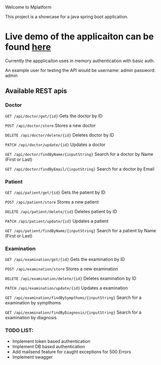 Welcome to Mplatform

This project is a showcase for a java spring boot application.

Live demo of the applicaiton can be found [here](http://mplatform.dejanroshkovski.com)
================================================

Currently the appplicaiton uses in memory authentication with basic auth.

An example user for testing the API would be 
username: admin
password: admin

## Available REST apis

### Doctor

``` GET /api/doctor/get/{id} ```
Gets the doctor by ID

``` POST /api/doctor/store ```
Stores a new doctor

``` DELETE /api/doctor/delete/{id} ```
Deletes doctor by ID

``` PATCH /api/doctor/update/{id} ```
Updates a doctor

``` GET /api/doctor/findByName/{inputString} ```
Search for a doctor by Name (First or Last)

``` GET /api/doctor/findByEmail/{inputString} ```
Search for a doctor by Email

### Patient

``` GET /api/patient/get/{id} ```
Gets the patient by ID

``` POST /api/patient/store ```
Stores a new patient

``` DELETE /api/patient/delete/{id} ```
Deletes patient by ID

``` PATCH /api/patient/update/{id} ```
Updates a patient

``` GET /api/patient/findByName/{inputString} ```
Search for a patient by Name (First or Last)

### Examination

``` GET /api/examination/get/{id} ```
Gets the examination by ID

``` POST /api/examination/store ```
Stores a new examination

``` DELETE /api/examination/delete/{id} ```
Deletes examination by ID

``` PATCH /api/examination/update/{id} ```
Updates a examination

``` GET /api/examination/findBySympthoms/{inputString} ```
Search for a examination by sympthoms

``` GET /api/examination/findByDiagnosis/{inputString} ```
Search for a examination by diagnosis

### TODO LIST:

- Implement token based authentication
- Implement DB based authentication
- Add mailsend feature for caught exceptions for 500 Errors
- Implement swagger
